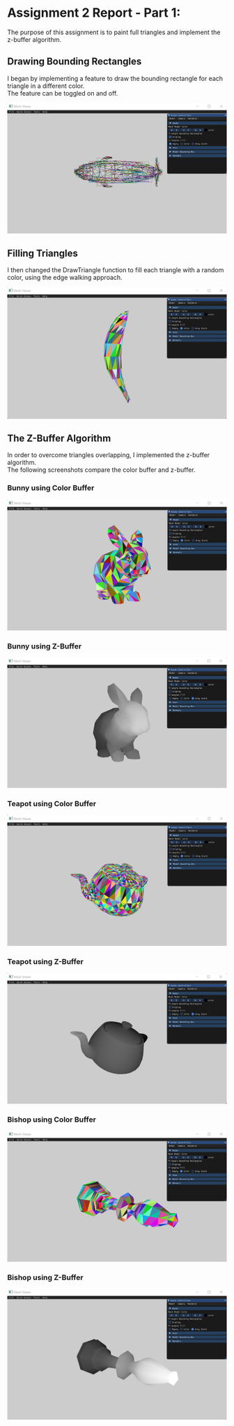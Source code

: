 # Assignment 2 Report - Part 1:

The purpose of this assignment is to paint full triangles and implement the z-buffer algorithm.  

## Drawing Bounding Rectangles
I began by implementing a feature to draw the bounding rectangle for each triangle in a different color.  
The feature can be toggled on and off.  

![Alt Text](Images/BoundingRectangles.png) 

## Filling Triangles
I then changed the DrawTriangle function to fill each triangle with a random color, using the edge walking approach.  

![Alt Text](Images/FillTriangles.png) 

## The Z-Buffer Algorithm
In order to overcome triangles overlapping, I implemented the z-buffer algorithm.  
The following screenshots compare the color buffer and z-buffer.  

### Bunny using Color Buffer
![Alt Text](Images/BunnyColorBuffer_2.png)
### Bunny using Z-Buffer
![Alt Text](Images/BunnyZBuffer_2.png) 
### Teapot using Color Buffer
![Alt Text](Images/TeapotColorBuffer.png)
### Teapot using Z-Buffer
![Alt Text](Images/TeapotZBuffer.png) 
### Bishop using Color Buffer
![Alt Text](Images/BishopColorBuffer.png)
### Bishop using Z-Buffer
![Alt Text](Images/BishopZBuffer.png) 
